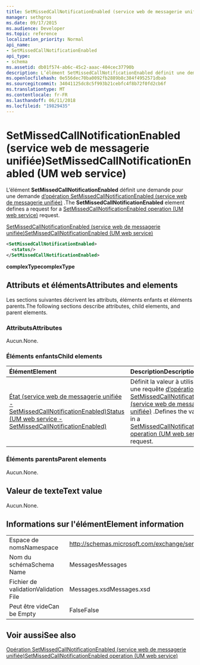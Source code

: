 ```yaml
---
title: SetMissedCallNotificationEnabled (service web de messagerie unifiée)
manager: sethgros
ms.date: 09/17/2015
ms.audience: Developer
ms.topic: reference
localization_priority: Normal
api_name:
- SetMissedCallNotificationEnabled
api_type:
- schema
ms.assetid: db01f574-ab6c-45c2-aaac-404cec37790b
description: L’élément SetMissedCallNotificationEnabled définit une demande pour une demande (service web de messagerie unifiée) d’opération SetMissedCallNotificationEnabled.
ms.openlocfilehash: 0e556dec70ba0092fb2889b8c384f4952571dbab
ms.sourcegitcommit: 34041125dc8c5f993b21cebfc4f8b72f0fd2cb6f
ms.translationtype: MT
ms.contentlocale: fr-FR
ms.lasthandoff: 06/11/2018
ms.locfileid: "19829435"
---
```

# <a name="setmissedcallnotificationenabled-um-web-service"></a><span data-ttu-id="b5191-103">SetMissedCallNotificationEnabled (service web de messagerie unifiée)</span><span class="sxs-lookup"><span data-stu-id="b5191-103">SetMissedCallNotificationEnabled (UM web service)</span></span>

<span data-ttu-id="b5191-104">L’élément **SetMissedCallNotificationEnabled** définit une demande pour une demande [d’opération SetMissedCallNotificationEnabled (service web de messagerie unifiée)](setmissedcallnotificationenabled-operation-um-web-service.md) .</span><span class="sxs-lookup"><span data-stu-id="b5191-104">The **SetMissedCallNotificationEnabled** element defines a request for a [SetMissedCallNotificationEnabled operation (UM web service)](setmissedcallnotificationenabled-operation-um-web-service.md) request.</span></span> 
  
[<span data-ttu-id="b5191-105">SetMissedCallNotificationEnabled (service web de messagerie unifiée)</span><span class="sxs-lookup"><span data-stu-id="b5191-105">SetMissedCallNotificationEnabled (UM web service)</span></span>](setmissedcallnotificationenabled-um-web-service.md)
  
```xml
<SetMissedCallNotificationEnabled>
  <status/> 
</SetMissedCallNotificationEnabled>
```

 <span data-ttu-id="b5191-106">**complexType**</span><span class="sxs-lookup"><span data-stu-id="b5191-106">**complexType**</span></span>
## <a name="attributes-and-elements"></a><span data-ttu-id="b5191-107">Attributs et éléments</span><span class="sxs-lookup"><span data-stu-id="b5191-107">Attributes and elements</span></span>

<span data-ttu-id="b5191-108">Les sections suivantes décrivent les attributs, éléments enfants et éléments parents.</span><span class="sxs-lookup"><span data-stu-id="b5191-108">The following sections describe attributes, child elements, and parent elements.</span></span>
  
### <a name="attributes"></a><span data-ttu-id="b5191-109">Attributs</span><span class="sxs-lookup"><span data-stu-id="b5191-109">Attributes</span></span>

<span data-ttu-id="b5191-110">Aucun.</span><span class="sxs-lookup"><span data-stu-id="b5191-110">None.</span></span>
  
### <a name="child-elements"></a><span data-ttu-id="b5191-111">Éléments enfants</span><span class="sxs-lookup"><span data-stu-id="b5191-111">Child elements</span></span>

|<span data-ttu-id="b5191-112">**Élément**</span><span class="sxs-lookup"><span data-stu-id="b5191-112">**Element**</span></span>|<span data-ttu-id="b5191-113">**Description**</span><span class="sxs-lookup"><span data-stu-id="b5191-113">**Description**</span></span>|
|:-----|:-----|
|[<span data-ttu-id="b5191-114">État (service web de messagerie unifiée - SetMissedCallNotificationEnabled)</span><span class="sxs-lookup"><span data-stu-id="b5191-114">Status (UM web service - SetMissedCallNotificationEnabled)</span></span>](status-um-web-servicesetmissedcallnotificationenabled.md) <br/> |<span data-ttu-id="b5191-115">Définit la valeur à utiliser dans une requête [d’opération SetMissedCallNotificationEnabled (service web de messagerie unifiée)](setmissedcallnotificationenabled-operation-um-web-service.md) .</span><span class="sxs-lookup"><span data-stu-id="b5191-115">Defines the value to use in a [SetMissedCallNotificationEnabled operation (UM web service)](setmissedcallnotificationenabled-operation-um-web-service.md) request.</span></span>  <br/> |
   
### <a name="parent-elements"></a><span data-ttu-id="b5191-116">Éléments parents</span><span class="sxs-lookup"><span data-stu-id="b5191-116">Parent elements</span></span>

<span data-ttu-id="b5191-117">Aucun.</span><span class="sxs-lookup"><span data-stu-id="b5191-117">None.</span></span>
  
## <a name="text-value"></a><span data-ttu-id="b5191-118">Valeur de texte</span><span class="sxs-lookup"><span data-stu-id="b5191-118">Text value</span></span>

<span data-ttu-id="b5191-119">Aucun.</span><span class="sxs-lookup"><span data-stu-id="b5191-119">None.</span></span>
  
## <a name="element-information"></a><span data-ttu-id="b5191-120">Informations sur l'élément</span><span class="sxs-lookup"><span data-stu-id="b5191-120">Element information</span></span>

|||
|:-----|:-----|
|<span data-ttu-id="b5191-121">Espace de noms</span><span class="sxs-lookup"><span data-stu-id="b5191-121">Namespace</span></span>  <br/> |http://schemas.microsoft.com/exchange/services/2006/messages  <br/> |
|<span data-ttu-id="b5191-122">Nom du schéma</span><span class="sxs-lookup"><span data-stu-id="b5191-122">Schema Name</span></span>  <br/> |<span data-ttu-id="b5191-123">Messages</span><span class="sxs-lookup"><span data-stu-id="b5191-123">Messages</span></span>  <br/> |
|<span data-ttu-id="b5191-124">Fichier de validation</span><span class="sxs-lookup"><span data-stu-id="b5191-124">Validation File</span></span>  <br/> |<span data-ttu-id="b5191-125">Messages.xsd</span><span class="sxs-lookup"><span data-stu-id="b5191-125">Messages.xsd</span></span>  <br/> |
|<span data-ttu-id="b5191-126">Peut être vide</span><span class="sxs-lookup"><span data-stu-id="b5191-126">Can be Empty</span></span>  <br/> |<span data-ttu-id="b5191-127">False</span><span class="sxs-lookup"><span data-stu-id="b5191-127">False</span></span>  <br/> |
   
## <a name="see-also"></a><span data-ttu-id="b5191-128">Voir aussi</span><span class="sxs-lookup"><span data-stu-id="b5191-128">See also</span></span>



[<span data-ttu-id="b5191-129">Opération SetMissedCallNotificationEnabled (service web de messagerie unifiée)</span><span class="sxs-lookup"><span data-stu-id="b5191-129">SetMissedCallNotificationEnabled operation (UM web service)</span></span>](setmissedcallnotificationenabled-operation-um-web-service.md)

